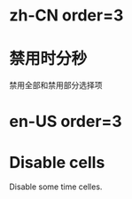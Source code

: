 # zh-CN order=3

# 禁用时分秒

禁用全部和禁用部分选择项

# en-US order=3

# Disable cells

Disable some time celles.

